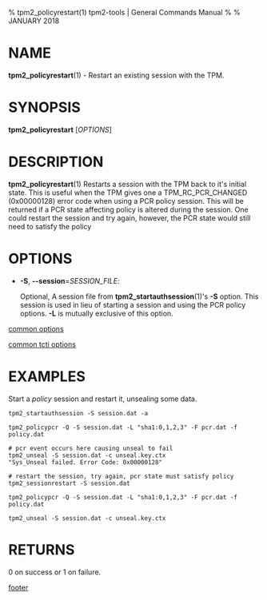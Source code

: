 % tpm2_policyrestart(1) tpm2-tools | General Commands Manual
%
% JANUARY 2018

# NAME

**tpm2_policyrestart**(1) - Restart an existing session with the TPM.

# SYNOPSIS

**tpm2_policyrestart** [*OPTIONS*]

# DESCRIPTION

**tpm2_policyrestart**(1) Restarts a session with the TPM back to it's
initial state. This is useful when the TPM gives one a TPM_RC_PCR_CHANGED
(0x00000128) error code when using a PCR policy session. This will be returned
if a PCR state affecting policy is altered during the session. One could restart
the session and try again, however, the PCR state would still need to satisfy
the policy

# OPTIONS

  * **-S**, **--session**=_SESSION\_FILE_:

    Optional, A session file from **tpm2_startauthsession**(1)'s **-S** option. This session
    is used in lieu of starting a session and using the PCR policy options. **-L** is
    mutually exclusive of this option.

[common options](common/options.md)

[common tcti options](common/tcti.md)

# EXAMPLES

Start a *policy* session and restart it, unsealing some data.

```
tpm2_startauthsession -S session.dat -a

tpm2_policypcr -Q -S session.dat -L "sha1:0,1,2,3" -F pcr.dat -f policy.dat

# pcr event occurs here causing unseal to fail
tpm2_unseal -S session.dat -c unseal.key.ctx
"Sys_Unseal failed. Error Code: 0x00000128"

# restart the session, try again, pcr state must satisfy policy
tpm2_sessionrestart -S session.dat

tpm2_policypcr -Q -S session.dat -L "sha1:0,1,2,3" -F pcr.dat -f policy.dat

tpm2_unseal -S session.dat -c unseal.key.ctx

```

# RETURNS

0 on success or 1 on failure.

[footer](common/footer.md)
